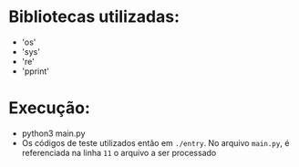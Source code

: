 # Bibliotecas utilizadas:

- 'os'
- 'sys'
- 're'
- 'pprint'


# Execução:

- python3 main.py
- Os códigos de teste utilizados então em `./entry`. No arquivo `main.py`, é referenciada na linha `11` o arquivo a ser processado